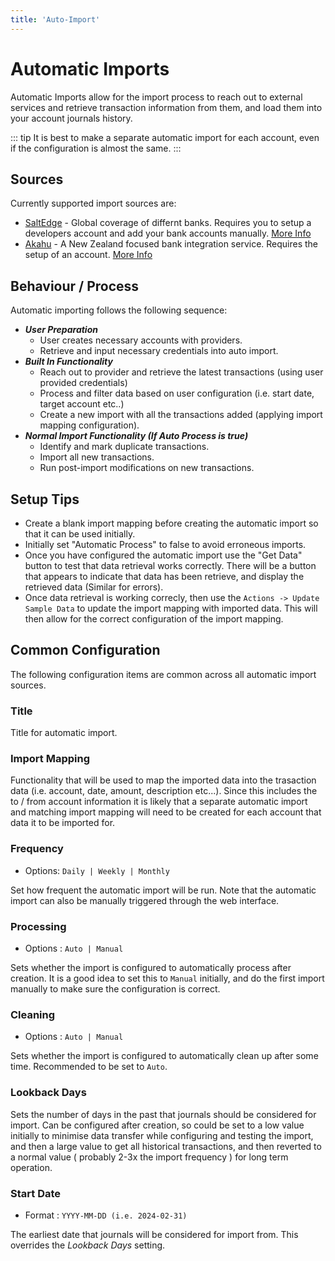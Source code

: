 ```yaml
---
title: 'Auto-Import'
---
```


# Automatic Imports

Automatic Imports allow for the import process to reach out to external services and retrieve transaction information from them, and load them into your account journals history.

::: tip
It is best to make a separate automatic import for each account, even if the configuration is almost the same.
:::

## Sources

Currently supported import sources are:

- [SaltEdge](https://www.saltedge.com/) - Global coverage of differnt banks. Requires you to setup a developers account and add your bank accounts manually. [More Info](./salt-edge.md)
- [Akahu](https://www.akahu.nz/) - A New Zealand focused bank integration service. Requires the setup of an account. [More Info](./akahu.md)

## Behaviour / Process

Automatic importing follows the following sequence:

- **_User Preparation_**
  - User creates necessary accounts with providers.
  - Retrieve and input necessary credentials into auto import.
- **_Built In Functionality_**
  - Reach out to provider and retrieve the latest transactions (using user provided credentials)
  - Process and filter data based on user configuration (i.e. start date, target account etc..)
  - Create a new import with all the transactions added (applying import mapping configuration).
- **_Normal Import Functionality (If Auto Process is true)_**
  - Identify and mark duplicate transactions.
  - Import all new transactions.
  - Run post-import modifications on new transactions.

## Setup Tips

- Create a blank import mapping before creating the automatic import so that it can be used initially.
- Initially set "Automatic Process" to false to avoid erroneous imports.
- Once you have configured the automatic import use the "Get Data" button to test that data retrieval works correctly. There will be a button that appears to indicate that data has been retrieve, and display the retrieved data (Similar for errors).
- Once data retrieval is working correcly, then use the `Actions -> Update Sample Data` to update the import mapping with imported data. This will then allow for the correct configuration of the import mapping.

## Common Configuration

The following configuration items are common across all automatic import sources.

### Title

Title for automatic import.

### Import Mapping

Functionality that will be used to map the imported data into the trasaction data (i.e. account, date, amount, description etc...). Since this includes the to / from account information it is likely that a separate automatic import and matching import mapping will need to be created for each account that data it to be imported for.

### Frequency

- Options: `Daily | Weekly | Monthly`

Set how frequent the automatic import will be run. Note that the automatic import can also be manually triggered through the web interface.

### Processing

- Options : `Auto | Manual`

Sets whether the import is configured to automatically process after creation. It is a good idea to set this to `Manual` initially, and do the first import manually to make sure the configuration is correct.

### Cleaning

- Options : `Auto | Manual`

Sets whether the import is configured to automatically clean up after some time. Recommended to be set to `Auto`.

### Lookback Days

Sets the number of days in the past that journals should be considered for import. Can be configured after creation, so could be set to a low value initially to minimise data transfer while configuring and testing the import, and then a large value to get all historical transactions, and then reverted to a normal value ( probably 2-3x the import frequency ) for long term operation.

### Start Date

- Format : `YYYY-MM-DD (i.e. 2024-02-31)`

The earliest date that journals will be considered for import from. This overrides the _Lookback Days_ setting.
